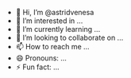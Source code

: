 - 👋 Hi, I’m @astridvenesa
- 👀 I’m interested in ...
- 🌱 I’m currently learning ...
- 💞️ I’m looking to collaborate on ...
- 📫 How to reach me ...
- 😄 Pronouns: ...
- ⚡ Fun fact: ...

<!---
astridvenesa/astridvenesa is a ✨ special ✨ repository because its `README.md` (this file) appears on your GitHub profile.
You can click the Preview link to take a look at your changes.
--->
